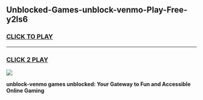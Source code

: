 
## Unblocked-Games-unblock-venmo-Play-Free-y2ls6
<h3>
<a href="https://premium76.site?title=unblock-venmo&ref=18A1">CLICK TO PLAY</a></h3>
<hr>

<h3>
<a href="https://premium76.site?title=unblock-venmo&ref=18A1">CLICK 2 PLAY</a>
  
</h3>

<a href="https://premium76.site?title=unblock-venmo&ref=18A1"><img src="https://clearcache.store/games.png"></a>


**unblock-venmo games unblocked: Your Gateway to Fun and Accessible Online Gaming**
